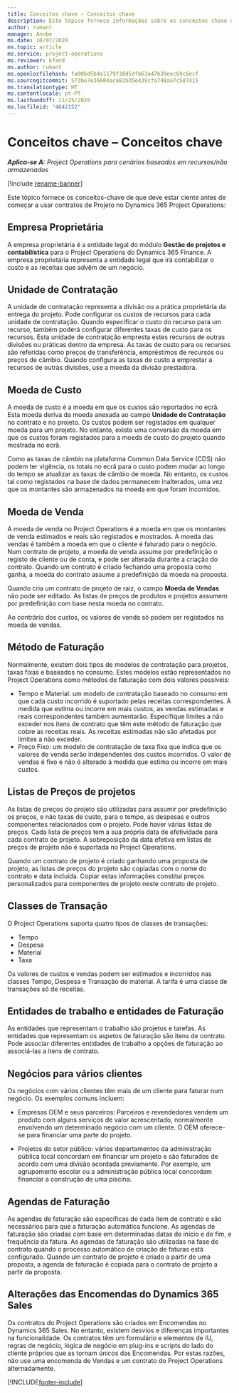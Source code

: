 ```yaml
---
title: Conceitos chave – Conceitos chave
description: Este tópico fornece informações sobre os conceitos chave de contratos de projeto no Project Operations.
author: rumant
manager: Annbe
ms.date: 10/07/2020
ms.topic: article
ms.service: project-operations
ms.reviewer: kfend
ms.author: rumant
ms.openlocfilehash: fa00bd5b4a1179f38d5dfb63a47b39eec69c6ecf
ms.sourcegitcommit: 573be7e36604ace82b35e439cfa748aa7c587415
ms.translationtype: HT
ms.contentlocale: pt-PT
ms.lasthandoff: 11/25/2020
ms.locfileid: "4642152"
---
```

# <a name="project-contracts---key-concepts"></a>Conceitos chave – Conceitos chave

_**Aplica-se A:** Project Operations para cenários baseados em recursos/não armazenados_

[!include [rename-banner](~/includes/cc-data-platform-banner.md)]

Este tópico fornece os conceitos-chave de que deve estar ciente antes de começar a usar contratos de Projeto no Dynamics 365 Project Operations:

## <a name="owning-company"></a>Empresa Proprietária

A empresa proprietária é a entidade legal do módulo **Gestão de projetos e contabilística** para o Project Operations do Dynamics 365 Finance. A empresa proprietária representa a entidade legal que irá contabilizar o custo e as receitas que advêm de um negócio.

## <a name="contracting-unit"></a>Unidade de Contratação

A unidade de contratação representa a divisão ou a prática proprietária da entrega do projeto. Pode configurar os custos de recursos para cada unidade de contratação. Quando especificar o custo do recurso para um recurso, também poderá configurar diferentes taxas de custo para os recursos. Esta unidade de contratação empresta estes recursos de outras divisões ou práticas dentro da empresa. As taxas de custo para os recursos são referidas como preços de transferência, empréstimos de recursos ou preços de câmbio. Quando configura as taxas de custo a emprestar a recursos de outras divisões, use a moeda da divisão prestadora.

## <a name="cost-currency"></a>Moeda de Custo

A moeda de custo é a moeda em que os custos são reportados no ecrã. Esta moeda deriva da moeda anexada ao campo **Unidade de Contratação** no contrato e no projeto. Os custos podem ser registados em qualquer moeda para um projeto. No entanto, existe uma conversão da moeda em que os custos foram registados para a moeda de custo do projeto quando mostrada no ecrã.

Como as taxas de câmbio na plataforma Common Data Service (CDS) não podem ter vigência, os totais no ecrã para o custo podem mudar ao longo do tempo se atualizar as taxas de câmbio de moeda. No entanto, os custos tal como registados na base de dados permanecem inalterados, uma vez que os montantes são armazenados na moeda em que foram incorridos.

## <a name="sales-currency"></a>Moeda de Venda

A moeda de venda no Project Operations é a moeda em que os montantes de venda estimados e reais são registados e mostrados. A moeda das vendas é também a moeda em que o cliente é faturado para o negócio. Num contrato de projeto, a moeda de venda assume por predefinição o registo de cliente ou de conta, e pode ser alterada durante a criação do contrato. Quando um contrato é criado fechando uma proposta como ganha, a moeda do contrato assume a predefinição da moeda na proposta.

Quando cria um contrato de projeto de raiz, o campo **Moeda de Vendas** não pode ser editado. As listas de preços de produtos e projetos assumem por predefinição com base nesta moeda no contrato.

Ao contrário dos custos, os valores de venda só podem ser registados na moeda de vendas.

## <a name="billing-method"></a>Método de Faturação

Normalmente, existem dois tipos de modelos de contratação para projetos, taxas fixas e baseados no consumo. Estes modelos estão representados no Project Operations como métodos de faturação com dois valores possíveis:

- Tempo e Material: um modelo de contratação baseado no consumo em que cada custo incorrido é suportado pelas receitas correspondentes. À medida que estima ou incorre em mais custos, as vendas estimadas e reais correspondentes também aumentarão. Especifique limites a não exceder nos itens de contrato que têm este método de faturação que cobre as receitas reais. As receitas estimadas não são afetadas por limites a não exceder.
- Preço Fixo: um modelo de contratação de taxa fixa que indica que os valores de venda serão independentes dos custos incorridos. O valor de vendas é fixo e não é alterado à medida que estima ou incorre em mais custos.

## <a name="project-price-lists"></a>Listas de Preços de projetos

As listas de preços do projeto são utilizadas para assumir por predefinição os preços, e não taxas de custo, para o tempo, as despesas e outros componentes relacionados com o projeto. Pode haver várias listas de preços. Cada lista de preços tem a sua própria data de efetividade para cada contrato de projeto. A sobreposição da data efetiva em listas de preços de projeto não é suportada no Project Operations.

Quando um contrato de projeto é criado ganhando uma proposta de projeto, as listas de preços do projeto são copiadas com o nome do contrato e data incluída. Copiar estas informações constitui preços personalizados para componentes de projeto neste contrato de projeto.

## <a name="transaction-classes"></a>Classes de Transação

O Project Operations suporta quatro tipos de classes de transações:

- Tempo
- Despesa
- Material
- Taxa

Os valores de custos e vendas podem ser estimados e incorridos nas classes Tempo, Despesa e Transação de material. A tarifa é uma classe de transações só de receitas.

## <a name="work-entities-and-billing-entities"></a>Entidades de trabalho e entidades de Faturação

As entidades que representam o trabalho são projetos e tarefas. As entidades que representam os aspetos de faturação são itens de contrato. Pode associar diferentes entidades de trabalho a opções de faturação ao associá-las a itens de contrato.

## <a name="multi-customer-deals"></a>Negócios para vários clientes

Os negócios com vários clientes têm mais de um cliente para faturar num negócio. Os exemplos comuns incluem:

- Empresas OEM e seus parceiros: Parceiros e revendedores vendem um produto com alguns serviços de valor acrescentado, normalmente envolvendo um determinado negócio com um cliente. O OEM oferece-se para financiar uma parte do projeto. 

- Projetos do setor público: vários departamentos da administração pública local concordam em financiar um projeto e são faturados de acordo com uma divisão acordada previamente. Por exemplo, um agrupamento escolar ou a administração pública local concordam financiar a construção de uma piscina.

## <a name="invoice-schedules"></a>Agendas de Faturação

As agendas de faturação são específicas de cada item de contrato e são necessários para que a faturação automática funcione. As agendas de faturação são criadas com base em determinadas datas de início e de fim, e frequência da fatura. As agendas de faturação são utilizadas na fase de contrato quando o processo automático de criação de faturas está configurado. Quando um contrato de projeto é criado a partir de uma proposta, a agenda de faturação é copiada para o contrato de projeto a partir da proposta.

## <a name="changes-from-dynamics-365-sales-orders"></a>Alterações das Encomendas do Dynamics 365 Sales

Os contratos do Project Operations são criados em Encomendas no Dynamics 365 Sales. No entanto, existem desvios e diferenças importantes na funcionalidade. Os contratos têm um formulário e elementos de IU, regras de negócio, lógica de negócio em plug-ins e scripts do lado do cliente próprios que as tornam únicos das Encomendas. Por estas razões, não use uma encomenda de Vendas e um contrato do Project Operations alternadamente.


[!INCLUDE[footer-include](../includes/footer-banner.md)]